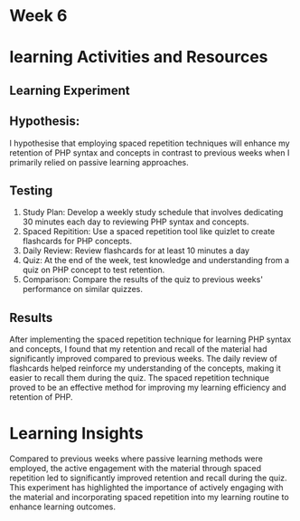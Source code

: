 # Week 6
# learning Activities and Resources
## Learning Experiment
## Hypothesis:
I hypothesise that employing spaced repetition techniques will enhance my retention of PHP syntax and concepts in contrast to previous weeks when I primarily relied on passive learning approaches.

## Testing 
1. Study Plan: 
Develop a weekly study schedule that involves dedicating 30 minutes each day to reviewing PHP syntax and concepts.
2. Spaced Repitition:
Use a spaced repetition tool like quizlet to create flashcards for PHP concepts.
3. Daily Review: 
Review flashcards for at least 10 minutes a day
4. Quiz: 
At the end of the week, test knowledge and understanding from a quiz on PHP concept to test retention.
5. Comparison:
Compare the results of the quiz to previous weeks' performance on similar quizzes.

## Results
After implementing the spaced repetition technique for learning PHP syntax and concepts, I found that my retention and recall of the material had significantly improved compared to previous weeks. The daily review of flashcards helped reinforce my understanding of the concepts, making it easier to recall them during the quiz. The spaced repetition technique proved to be an effective method for improving my learning efficiency and retention of PHP.

# Learning Insights 
Compared to previous weeks where passive learning methods were employed, the active engagement with the material through spaced repetition led to significantly improved retention and recall during the quiz. This experiment has highlighted the importance of actively engaging with the material and incorporating spaced repetition into my learning routine to enhance learning outcomes.







